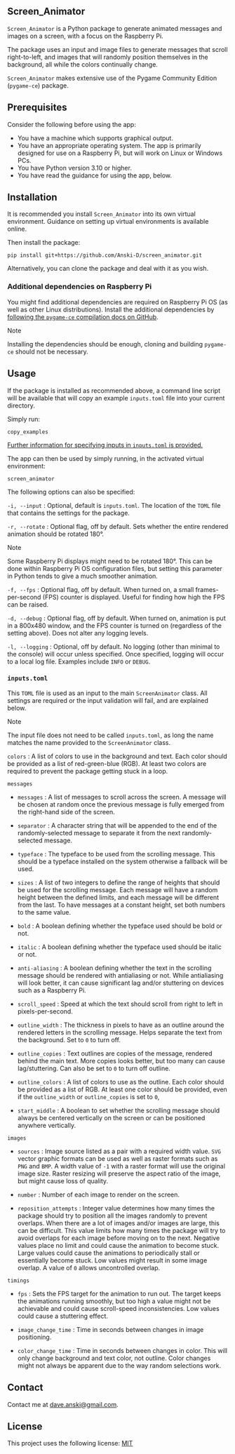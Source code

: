 ## Screen_Animator
`Screen_Animator` is a Python package to generate animated messages and images on a screen, with a focus on the Raspberry Pi.

The package uses an input and image files to generate messages that scroll right-to-left, and images that will randomly position themselves in the background, all while the colors continually change.

`Screen_Animator` makes extensive use of the Pygame Community Edition (`pygame-ce`) package.

## Prerequisites

Consider the following before using the app:
* You have a machine which supports graphical output.
* You have an appropriate operating system. The app is primarily designed for use on a Raspberry Pi, but will work on Linux or Windows PCs.
* You have Python version 3.10 or higher.
* You have read the guidance for using the app, below.

## Installation
It is recommended you install `Screen_Animator` into its own virtual environment. Guidance on setting up virtual environments is available online.

Then install the package:

```commandline
pip install git+https://github.com/Anski-D/screen_animator.git
```

Alternatively, you can clone the package and deal with it as you wish.

### Additional dependencies on Raspberry Pi

You might find additional dependencies are required on Raspberry Pi OS (as well as other Linux distributions). Install the additional dependencies by [following the `pygame-ce` compilation docs on GitHub](https://github.com/pygame-community/pygame-ce/wiki/Compiling-on-Linux).

> [!NOTE]
> Installing the dependencies should be enough, cloning and building `pygame-ce` should not be necessary.

## Usage
If the package is installed as recommended above, a command line script will be available that will copy an example `inputs.toml` file into your current directory.

Simply run:

```commandline
copy_examples
```

[Further information for specifying inputs in `inputs.toml` is provided.](#inputstoml)

The app can then be used by simply running, in the activated virtual environment:

```commandline
screen_animator
```

The following options can also be specified:

`-i, --input`
: Optional, default is `inputs.toml`. The location of the `TOML` file that contains the settings for the package.

`-r, --rotate`
: Optional flag, off by default. Sets whether the entire rendered animation should be rotated 180&deg;.

> [!NOTE]
> Some Raspberry Pi displays might need to be rotated 180&deg;. This can be done within Raspberry Pi OS configuration files, but setting this parameter in Python tends to give a much smoother animation.

`-f, --fps`
: Optional flag, off by default. When turned on, a small frames-per-second (FPS) counter is displayed. Useful for finding how high the FPS can be raised.

`-d, --debug`
: Optional flag, off by default. When turned on, animation is put in a 800x480 window, and the FPS counter is turned on (regardless of the setting above). Does not alter any logging levels.

`-l, --logging`
: Optional, off by default. No logging (other than minimal to the console) will occur unless specified. Once specified, logging will occur to a local log file. Examples include `INFO` or `DEBUG`.

### `inputs.toml`
This `TOML` file is used as an input to the main `ScreenAnimator` class. All settings are required or the input validation will fail, and are explained below.

> [!NOTE]
> The input file does not need to be called `inputs.toml`, as long the name matches the name provided to the `ScreenAnimator` class.

`colors`
: A list of colors to use in the background and text. Each color should be provided as a list of red-green-blue (RGB). At least two colors are required to prevent the package getting stuck in a loop.

`messages`

* `messages`
: A list of messages to scroll across the screen. A message will be chosen at random once the previous message is fully emerged from the right-hand side of the screen.

* `separator`
: A character string that will be appended to the end of the randomly-selected message to separate it from the next randomly-selected message.

* `typeface`
: The typeface to be used from the scrolling message. This should be a typeface installed on the system otherwise a fallback will be used.

* `sizes`
: A list of two integers to define the range of heights that should be used for the scrolling message. Each message will have a random height between the defined limits, and each message will be different from the last. To have messages at a constant height, set both numbers to the same value.

* `bold`
: A boolean defining whether the typeface used should be bold or not.

* `italic`
: A boolean defining whether the typeface used should be italic or not.

* `anti-aliasing`
: A boolean defining whether the text in the scrolling message should be rendered with antialiasing or not. While antialiasing will look better, it can cause significant lag and/or stuttering on devices such as a Raspberry Pi.

* `scroll_speed`
: Speed at which the text should scroll from right to left in pixels-per-second.

* `outline_width`
: The thickness in pixels to have as an outline around the rendered letters in the scrolling message. Helps separate the text from the background. Set to `0` to turn off.

* `outline_copies`
: Text outlines are copies of the message, rendered behind the main text. More copies looks better, but too many can cause lag/stuttering. Can also be set to `0` to turn off outline.

* `outline_colors`
: A list of colors to use as the outline. Each color should be provided as a list of RGB. At least one color should be provided, even if the `outline_width` or `outline_copies` is set to `0`,

* `start_middle`
: A boolean to set whether the scrolling message should always be centered vertically on the screen or can be positioned anywhere vertically.

`images`

* `sources`
: Image source listed as a pair with a required width value. `SVG` vector graphic formats can be used as well as raster formats such as `PNG` and `BMP`. A width value of `-1` with a raster format will use the original image size. Raster resizing will preserve the aspect ratio of the image, but might cause loss of quality.

* `number`
: Number of each image to render on the screen.

* `reposition_attempts`
: Integer value determines how many times the package should try to position all the images randomly to prevent overlaps. When there are a lot of images and/or images are large, this can be difficult. This value limits how many times the package will try to avoid overlaps for each image before moving on to the next. Negative values place no limit and could cause the animation to become stuck. Large values could cause the animations to periodically stall or essentially become stuck. Low values might result in some image overlap. A value of `0` allows uncontrolled overlap.

`timings`

* `fps`
: Sets the FPS target for the animation to run out. The target keeps the animations running smoothly, but too high a value might not be achievable and could cause scroll-speed inconsistencies. Low values could cause a stuttering effect.

* `image_change_time`
: Time in seconds between changes in image positioning.

* `color_change_time`
: Time in seconds between changes in color. This will only change background and text color, not outline. Color changes might not always be apparent due to the way random selections work.

## Contact

Contact me at <dave.anski@gmail.com>.

## License

This project uses the following license: [MIT](https://github.com/Anski-D/screen_animator/blob/main/LICENSE)
